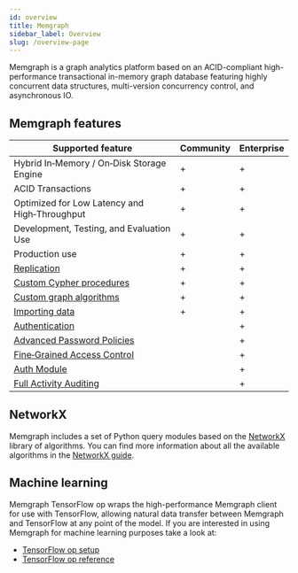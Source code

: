 ```yaml
---
id: overview
title: Memgraph
sidebar_label: Overview
slug: /overview-page
---
```


Memgraph is a graph analytics platform based on an ACID-compliant high-performance
transactional in-memory graph database featuring highly concurrent
data structures, multi-version concurrency control, and asynchronous IO.

## Memgraph features

Supported feature                                                       | Community | Enterprise
------------------------------------------------------------------------|-----------|-----------
Hybrid In&#8209;Memory / On&#8209;Disk Storage Engine                   |     +     |     +
ACID Transactions                                                       |     +     |     +
Optimized for Low Latency and High&#8209;Throughput                     |     +     |     +
Development, Testing, and Evaluation Use                                |     +     |     +
Production use                                                          |     +     |     +
[Replication](/database-functionalities/replication.md)                 |     +     |     +
[Custom Cypher procedures](/reference-guide/query-modules/overview.md)  |     +     |     +
[Custom graph algorithms](/mage)                                        |     +     |     +
[Importing data](/import-data/overview.mdx)                              |     +     |     +
[Authentication](/database-functionalities/manage-users-using-ldap.md)              |           |     +
[Advanced Password Policies](/database-functionalities/manage-user-privileges.md)   |           |     +
[Fine&#8209;Grained Access Control](/reference-guide/security.md)                   |           |     +
[Auth Module](/reference-guide/auth-module.md)                                      |           |     +
[Full Activity Auditing](/reference-guide/audit-log.md)                             |           |     +

## NetworkX

Memgraph includes a set of Python query modules based on the [NetworkX](https://networkx.github.io/) library of algorithms.
You can find more information about all the available algorithms in the [NetworkX guide](/database-functionalities/networkx.md).

## Machine learning

Memgraph TensorFlow op wraps the high-performance Memgraph client for use with TensorFlow,
allowing natural data transfer between Memgraph and TensorFlow at any point of the model.
If you are interested in using Memgraph for machine learning purposes  take a look at:
* [TensorFlow op setup](/database-functionalities/tensorflow-setup.md)
* [TensorFlow op reference](/reference-guide/tensorflow.md)
